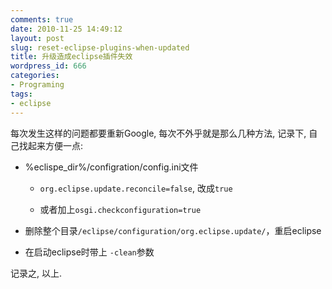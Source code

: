 ```yaml
---
comments: true
date: 2010-11-25 14:49:12
layout: post
slug: reset-eclipse-plugins-when-updated
title: 升级造成eclipse插件失效
wordpress_id: 666
categories:
- Programing
tags:
- eclipse
---
```


每次发生这样的问题都要重新Google, 每次不外乎就是那么几种方法, 记录下, 自己找起来方便一点:







  * %eclispe_dir%/configration/config.ini文件


    * `org.eclipse.update.reconcile=false`, 改成`true`


    * 或者加上`osgi.checkconfiguration=true`





  * 删除整个目录`/eclipse/configuration/org.eclipse.update/`，重启eclipse


  * 在启动eclipse时带上 `-clean`参数




记录之, 以上.
